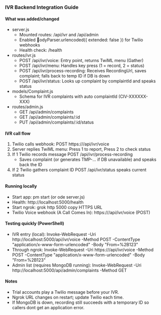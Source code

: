 ﻿### IVR Backend Integration Guide

#### What was added/changed
- server.js
  - Mounted routes: /api/ivr and /api/admin
  - Enabled odyParser.urlencoded({ extended: false }) for Twilio webhooks
  - Health check: /health
- routes/ivr.js
  - POST /api/ivr/voice: Entry point, returns TwiML menu (Gather)
  - POST /api/ivr/menu: Handles key press (1 = record, 2 = status)
  - POST /api/ivr/process-recording: Receives RecordingUrl, saves complaint; falls back to temp ID if DB is down
  - POST /api/ivr/status: Looks up complaint by complaintId and speaks status
- models/Complaint.js
  - Schema for IVR complaints with auto complaintId (CIV-XXXXXX-XXX)
- routes/admin.js
  - GET /api/admin/complaints
  - GET /api/admin/complaints/:id
  - PUT /api/admin/complaints/:id/status

#### IVR call flow
1) Twilio calls webhook: POST https://<ngrok>/api/ivr/voice
2) Server replies TwiML menu: Press 1 to report, Press 2 to check status
3) If 1  Twilio records message  POST /api/ivr/process-recording
   - Saves complaint (or generates TMP-... if DB unavailable) and speaks back the ID
4) If 2  Twilio gathers complaint ID  POST /api/ivr/status  speaks current status

#### Running locally
- Start app: 
pm start (or 
ode server.js)
- Health: http://localhost:5000/health
- Start ngrok: 
grok http 5000  copy HTTPS URL
- Twilio Voice webhook (A Call Comes In): https://<ngrok>/api/ivr/voice (POST)

#### Testing quickly (PowerShell)
- IVR entry (local):
  Invoke-WebRequest -Uri http://localhost:5000/api/ivr/voice -Method POST -ContentType "application/x-www-form-urlencoded" -Body "From=%2B123"
- Through ngrok:
  Invoke-WebRequest -Uri https://<ngrok>/api/ivr/voice -Method POST -ContentType "application/x-www-form-urlencoded" -Body "From=%2B123"
- Admin list (requires MongoDB running):
  Invoke-WebRequest -Uri http://localhost:5000/api/admin/complaints -Method GET

#### Notes
- Trial accounts play a Twilio message before your IVR.
- Ngrok URL changes on restart; update Twilio each time.
- If MongoDB is down, recording still succeeds with a temporary ID so callers dont get an application error.
